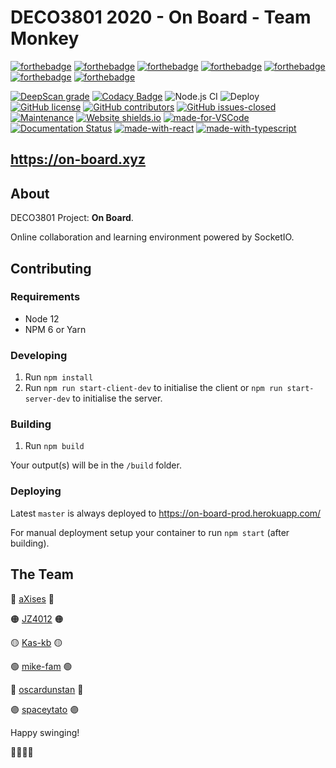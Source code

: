 # DECO3801 2020 - On Board - Team Monkey

[![forthebadge](https://forthebadge.com/images/badges/built-by-developers.svg)](https://github.com/monkey-team-3801)
[![forthebadge](https://forthebadge.com/images/badges/built-with-swag.svg)](https://github.com/monkey-team-3801)
[![forthebadge](https://forthebadge.com/images/badges/uses-badges.svg)](https://github.com/monkey-team-3801)
[![forthebadge](https://forthebadge.com/images/badges/made-with-javascript.svg)](https://github.com/monkey-team-3801)
[![forthebadge](https://forthebadge.com/images/badges/powered-by-electricity.svg)](https://github.com/monkey-team-3801)
[![forthebadge](https://forthebadge.com/images/badges/built-with-love.svg)](https://github.com/monkey-team-3801)
[![forthebadge](https://forthebadge.com/images/badges/uses-js.svg)](https://github.com/monkey-team-3801)

[![DeepScan grade](https://deepscan.io/api/teams/10797/projects/13693/branches/236582/badge/grade.svg)](https://deepscan.io/dashboard#view=project&tid=10797&pid=13693&bid=236582)
[![Codacy Badge](https://api.codacy.com/project/badge/Grade/ce4a96161b7440d9a96cc09fd1bbc36c)](https://app.codacy.com/gh/monkey-team-3801/on-board?utm_source=github.com&utm_medium=referral&utm_content=monkey-team-3801/on-board&utm_campaign=Badge_Grade_Dashboard)
![Node.js CI](https://github.com/monkey-team-3801/on-board/workflows/Node.js%20CI/badge.svg)
![Deploy](https://github.com/monkey-team-3801/on-board/workflows/Deploy/badge.svg)
[![GitHub license](https://img.shields.io/github/license/Naereen/StrapDown.js.svg)](https://github.com/monkey-team-3801/on-board/blob/master/LICENSE)
[![GitHub contributors](https://img.shields.io/github/contributors/Naereen/StrapDown.js.svg)](https://GitHub.com/monkey-team-3801/on-board/graphs/contributors/)
[![GitHub issues-closed](https://img.shields.io/github/issues-closed/Naereen/StrapDown.js.svg)](https://GitHub.com/monkey-team-3801/on-board/issues?q=is%3Aissue+is%3Aclosed)
[![Maintenance](https://img.shields.io/badge/Maintained%3F-yes-green.svg)](https://github.com/monkey-team-3801/on-board/pulse)
[![Website shields.io](https://img.shields.io/website-up-down-green-red/http/shields.io.svg)](https://on-board-prod.herokuapp.com/)
[![made-for-VSCode](https://img.shields.io/badge/Made%20for-VSCode-1f425f.svg)](https://code.visualstudio.com/)
[![Documentation Status](https://readthedocs.org/projects/ansicolortags/badge/?version=latest)](https://github.com/monkey-team-3801/on-board/wiki)
[![made-with-react](https://img.shields.io/badge/Made%20With-React-blue)]()
[![made-with-typescript](https://img.shields.io/badge/Made%20With-TypeScript-blue)]()

## https://on-board.xyz

## About

DECO3801 Project: **On Board**.

Online collaboration and learning environment powered by SocketIO.

## Contributing

### Requirements

-   Node 12
-   NPM 6 or Yarn

### Developing

1. Run `npm install`
2. Run `npm run start-client-dev` to initialise the client or `npm run start-server-dev` to initialise the server.

### Building

1. Run `npm build`

Your output(s) will be in the `/build` folder.

### Deploying

Latest `master` is always deployed to https://on-board-prod.herokuapp.com/

For manual deployment setup your container to run `npm start` (after building).

## The Team

🔴 [aXises](https://github.com/aXises) 🔴

🟠 [JZ4012](https://github.com/JZ4012) 🟠

🟡 [Kas-kb](https://github.com/Kas-kb) 🟡

🟢 [mike-fam](https://github.com/mike-fam) 🟢

🔵 [oscardunstan](https://github.com/oscardunstan) 🔵

🟣 [spaceytato](https://github.com/spaceytato) 🟣

Happy swinging!

🙈🐵🙈🐵
